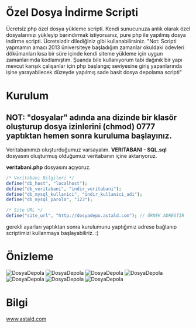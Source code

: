 # Özel Dosya İndirme Scripti
Ücretsiz php özel dosya yükleme scripti.
Kendi sunucunuza anlık olarak özel dosyalarınızı yükleyip barındırmak istiyorsanız, pure php ile yapılmış dosya indirme scripti. Ücretsizdir dilediğiniz gibi kullanabilirsiniz.
"Not: Scripti yapmamın amacı 2013 üniversiteye başladığım zamanlar okuldaki ödevleri dökümanları kısa bir süre içinde kendi siteme yükleme için uygun zamanlarımda kodlamıştım. Şuanda bile kullanıyorum tabi dağınık bir yapı mevcut karışık çalışanlar için php başlangıç seviyesine giriş yapanlarında işine yarayabilecek düzeyde yapılmış sade basit dosya depolama scripti"

# Kurulum
## NOT: "dosyalar"  adında ana dizinde bir klasör oluşturup dosya izinlerini (chmod) 0777 yaptıktan hemen sonra  kuruluma başlayınız.
Veritabanımızı oluşturduğumuz varsayalım.
**VERITABANI - SQL.sql** dosyasını oluşturmuş olduğumuz veritabanın içine aktarıyoruz.

**veritabani.php** dosyasını açıyoruz.
```php
/* Veritabanı Bilgileri */ 
define("db_host", "localhost"); 
define("db_veritabani", "indir_veritabani"); 
define("db_mysql_kullanici", "indir_kullanici_adi"); 
define("db_mysql_parola", "123"); 

/* Site URL */
define("site_url", "http://dosyadepo.astald.com"); // ÖRNEK ADRESTİR
```

gerekli ayarları yaptıktan sonra kurulumunu yaptığımız adrese bağlanıp scriptimizi kullanmaya başlayabiliriz. :)

# Önizleme
![DosyaDepola](http://indir.astald.com/dosyalar/login_db_56f66cb4372c7.png)
![DosyaDepola](http://indir.astald.com/dosyalar/screenshot_1_db_56f66cb43e262.png)
![DosyaDepola](http://indir.astald.com/dosyalar/screenshot_2_db_56f66cb4442c6.png)
![DosyaDepola](http://indir.astald.com/dosyalar/screenshot_3_db_56f66cb449080.png)
![DosyaDepola](http://indir.astald.com/dosyalar/screenshot_8_db_56f66e8dbaf2b.png)
![DosyaDepola](http://indir.astald.com/dosyalar/screenshot_5_db_56f66cb458747.png)
![DosyaDepola](http://indir.astald.com/dosyalar/screenshot_7_db_56f66da6ccc03.png)

# Bilgi
www.astald.com
